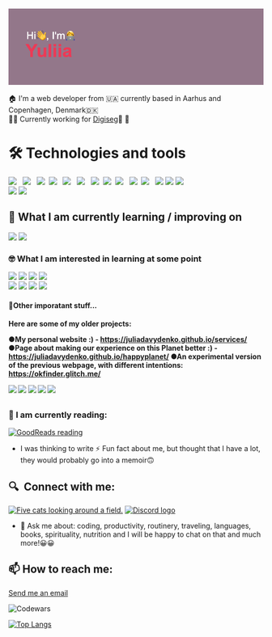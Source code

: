 ### 

<img src="https://github.com/juliadavydenko/juliadavydenko/blob/main/header.png?raw=true">

🏠 I'm a web developer from 🇺🇦 currently based in Aarhus and Copenhagen, Denmark🇩🇰<br>
👩‍💻 Currently working for <a href="https:digiseg.io">Digiseg</a>👩 💫


  <h1>🛠  Technologies and tools</h1>
<div><img src="https://img.shields.io/badge/JavaScript-323330?style=for-the-badge&logo=javascript&logoColor=F7DF1E" /> &nbsp; 
  <img src="https://img.shields.io/badge/React-20232A?style=for-the-badge&logo=react&logoColor=61DAFB" /> &nbsp;
   <img src="https://img.shields.io/badge/next.js-000000?style=for-the-badge&logo=nextdotjs&logoColor=white" />&nbsp;
<img src="https://img.shields.io/badge/HTML5-E34F26?style=for-the-badge&logo=html5&logoColor=white" /> &nbsp;
<img src="https://img.shields.io/badge/CSS3-1572B6?style=for-the-badge&logo=css3&logoColor=white" /> &nbsp;
<img src="https://img.shields.io/badge/GIT-E44C30?style=for-the-badge&logo=git&logoColor=white" /> &nbsp;
<img src="https://img.shields.io/badge/Node.js-339933?style=for-the-badge&logo=nodedotjs&logoColor=white" />&nbsp;
  <img src="https://img.shields.io/badge/MongoDB-4EA94B?style=for-the-badge&logo=mongodb&logoColor=white" />&nbsp;
  <img src="https://img.shields.io/badge/MySQL-005C84?style=for-the-badge&logo=mysql&logoColor=white" /> &nbsp;
  <img src="https://img.shields.io/badge/Express.js-000000?style=for-the-badge&logo=express&logoColor=white" height="25" />&nbsp;
  <img src="https://img.shields.io/badge/VSCode-0078D4?style=for-the-badge&logo=visual%20studio%20code&logoColor=white" /> &nbsp;
  <img src="https://img.shields.io/badge/Bootstrap-563D7C?style=for-the-badge&logo=bootstrap&logoColor=white" />
  <img src="https://img.shields.io/badge/Yarn-2C8EBB?style=for-the-badge&logo=yarn&logoColor=white" />
  <img src="https://img.shields.io/badge/Vite-B73BFE?style=for-the-badge&logo=vite&logoColor=FFD62E" /></div>
   <div><img src="https://img.shields.io/badge/Tailwind_CSS-38B2AC?style=for-the-badge&logo=tailwind-css&logoColor=white" />
  <img src="https://img.shields.io/badge/Material%20UI-007FFF?style=for-the-badge&logo=mui&logoColor=white" />

  <h2>📖  What I am currently learning / improving on</h2>
<img src="https://img.shields.io/badge/Go-00ADD8?style=for-the-badge&logo=go&logoColor=white" /> 
<img src="https://img.shields.io/badge/TypeScript-007ACC?style=for-the-badge&logo=typescript&logoColor=white" /> &nbsp;

<h3>🤓 What I am interested in learning at some point</h3>
<img src="https://img.shields.io/badge/React_Native-20232A?style=for-the-badge&logo=react&logoColor=61DAFB" />
<img src="https://img.shields.io/badge/Flutter-02569B?style=for-the-badge&logo=flutter&logoColor=white" /> 
<img src="https://img.shields.io/badge/Angular-DD0031?style=for-the-badge&logo=angular&logoColor=white" />
  <img src="https://img.shields.io/badge/nestjs-E0234E?style=for-the-badge&logo=nestjs&logoColor=white" /></div>
 <div><img src="https://img.shields.io/badge/styled--components-DB7093?style=for-the-badge&logo=styled-components&logoColor=white" />
<img src="https://img.shields.io/badge/Swift-FA7343?style=for-the-badge&logo=swift&logoColor=white" />
  <img src="https://img.shields.io/badge/Chakra--UI-319795?style=for-the-badge&logo=chakra-ui&logoColor=white" /> 
<img src="https://img.shields.io/badge/Vue.js-35495E?style=for-the-badge&logo=vuedotjs&logoColor=4FC08D" />
</div>

<h4>🚀Other imporatant stuff...<h4>
  
  Here are some of my older projects:

●My personal website  :) - https://juliadavydenko.github.io/services/
●Page about making our experience on this Planet better :)  - https://juliadavydenko.github.io/happyplanet/
●An experimental version of the previous webpage, with different intentions:
https://okfinder.glitch.me/

<div><img src="https://img.shields.io/badge/Jira-0052CC?style=for-the-badge&logo=Jira&logoColor=white" />
<img src="https://img.shields.io/badge/Notion-000000?style=for-the-badge&logo=notion&logoColor=white" />
<img src="https://img.shields.io/badge/Miro-F7C922?style=for-the-badge&logo=Miro&logoColor=050036" />
  <img src="https://img.shields.io/badge/Slack-4A154B?style=for-the-badge&logo=slack&logoColor=white" />
   <img src="https://img.shields.io/badge/Trello-0052CC?style=for-the-badge&logo=trello&logoColor=white" />
</div>
 
## <h3 align="left">📖 I am currently reading:</h3>
<a href="https://www.goodreads.com/review/list/166780261-julia-davydenko?shelf=currently-reading"><img src="https://images-na.ssl-images-amazon.com/images/S/compressed.photo.goodreads.com/books/1391976004i/18104725.jpg"
 alt="GoodReads reading" width="150" /></a>

- I was thinking to write ⚡ Fun fact about me, but thought that I have a lot, they would probably go into a memoir🙃
 
## 🔍  Connect with me:
  <a href="https://www.linkedin.com/in/yuliia-d-22311648/"><img src="https://img.shields.io/badge/LinkedIn-0077B5?style=for-the-badge&logo=linkedin&logoColor=white" alt="Five cats looking around a field." alt="LinkedIn logo"/></a> <a href="https://discord.com/users/SecretSalty1729/"><img src="https://img.shields.io/badge/Discord-5865F2?style=for-the-badge&logo=discord&logoColor=white" alt="Discord logo"/></a> 
- 💬 Ask me about: coding, productivity, routinery, traveling, languages, books, spirituality, nutrition and I will be happy to chat on that and much more!😀😀
##  📫 How to reach me: 
  <a href="mailto:julietta12345@yahoo.com">Send me an email</a>

  ![Codewars](https://github.r2v.ch/codewars?user=juliadavydenko&stroke=pink)


  [![Top Langs](https://github-readme-stats-git-masterrstaa-rickstaa.vercel.app/api/top-langs/?username=juliadavydenko)](https://github.com/juliadavydenko/github-readme-stats)


